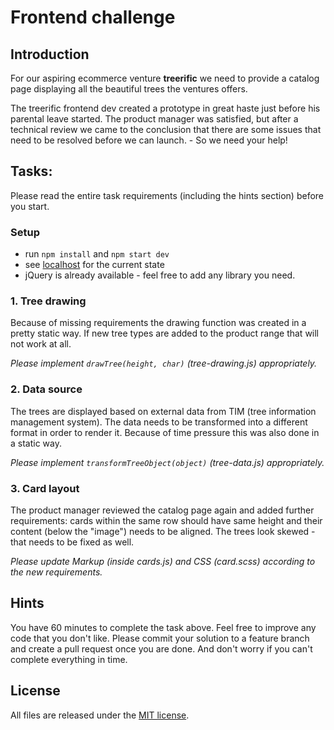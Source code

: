# Frontend challenge


## Introduction

For our aspiring ecommerce venture __treerific__ we need to provide a catalog page displaying all the beautiful trees the ventures offers.

The treerific frontend dev created a prototype in great haste just before his parental leave started. The product manager was satisfied, but after a technical review we came to the conclusion that there are some issues that need to be resolved before we can launch. - So we need your help!


## Tasks:
Please read the entire task requirements (including the hints section) before you start.


### Setup
* run `npm install` and `npm start dev`
* see [localhost](localhost:3000) for the current state
* jQuery is already available - feel free to add any library you need.


### 1. Tree drawing
Because of missing requirements the drawing function was created in a pretty static way. If new tree types are added to the product range that will not work at all.

_Please implement `drawTree(height, char)` (tree-drawing.js) appropriately._


### 2. Data source
The trees are displayed based on external data from TIM (tree information management system). The data needs to be transformed into a different format in order to render it. Because of time pressure this was also done in a static way.

_Please implement `transformTreeObject(object)` (tree-data.js) appropriately._


### 3. Card layout
The product manager reviewed the catalog page again and added further requirements: cards within the same row should have same height and their content (below the "image") needs to be aligned. The trees look skewed - that needs to be fixed as well.

_Please update Markup (inside cards.js) and CSS (card.scss) according to the new requirements._


## Hints

You have 60 minutes to complete the task above. Feel free to improve any code that you don't like. Please commit your solution to a feature branch and create a pull request once you are done. And don't worry if you can't complete everything in time.


## License

All files are released under the [MIT license](https://github.com/project-a/frontend-starter/blob/master/LICENSE.md).
